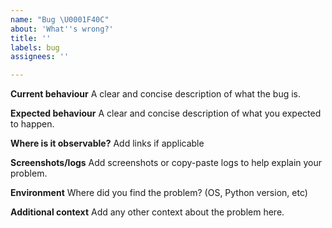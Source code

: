 ```yaml
---
name: "Bug \U0001F40C"
about: 'What''s wrong?'
title: ''
labels: bug
assignees: ''

---
```


**Current behaviour**
A clear and concise description of what the bug is.

**Expected behaviour**
A clear and concise description of what you expected to happen.

**Where is it observable?**
Add links if applicable

**Screenshots/logs**
Add screenshots or copy-paste logs to help explain your problem.

**Environment**
Where did you find the problem? (OS, Python version, etc)

**Additional context**
Add any other context about the problem here.
